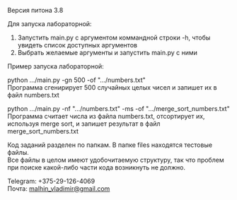 Версия питона 3.8

Для запуска лабораторной:
1. Запустить main.py с аргументом коммандной строки -h, 
чтобы увидеть список доступных аргументов
2. Выбрать желаемые аргументы и запустить main.py с ними

Пример запуска лабораторной:

python .../main.py -gn 500 -of ".../numbers.txt"\
Программа сгенирирует 500 случайных целых чисел и запишет их в файл numbers.txt

python .../main.py -nf ".../numbers.txt" -ms -of ".../merge_sort_numbers.txt"\
Программа считает числа из файла numbers.txt, отсортирует их, 
используя merge sort, и запишет результат в файл merge_sort_numbers.txt

Код заданий разделен по папкам. В папке files находятся тестовые файлы.\
Все файлы в целом имеют удобочитаемую структуру,
так что проблем при поиске какой-либо части кода возникнуть не должно.

Telegram: +375-29-126-4069\
Почта: malhin_vladimir@gmail.com